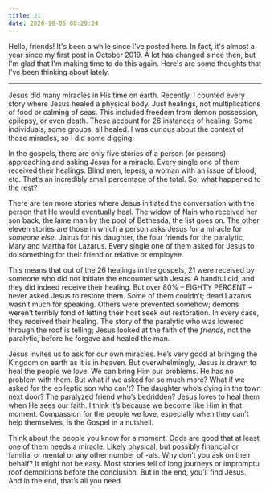 ```yaml
---
title: 21
date: 2020-10-05 00:20:24
---
```


Hello, friends! It's been a while since I've posted here. In fact, it's almost a year since my first post in October 2019. A lot has changed since then, but I'm glad that I'm making time to do this again. Here's are some thoughts that I've been thinking about lately.

---

Jesus did many miracles in His time on earth. Recently, I counted every story where Jesus healed a physical body. Just healings, not multiplications of food or calming of seas. This included freedom from demon possession, epilepsy, or even death. These account for 26 instances of healing. Some individuals, some groups, all healed. I was curious about the context of those miracles, so I did some digging.

In the gospels, there are only five stories of a person (or persons) approaching and asking Jesus for a miracle. Every single one of them received their healings. Blind men, lepers, a woman with an issue of blood, etc. That’s an incredibly small percentage of the total. So, what happened to the rest?

There are ten more stories where Jesus initiated the conversation with the person that He would eventually heal. The widow of Nain who received her son back, the lame man by the pool of Bethesda, the list goes on. The other eleven stories are those in which a person asks Jesus for a miracle for *someone else*. Jairus for his daughter, the four friends for the paralytic, Mary and Martha for Lazarus. Every single one of them asked for Jesus to do something for their friend or relative or employee.

This means that out of the 26 healings in the gospels, 21 were received by someone who did not initiate the encounter with Jesus. A handful did, and they did indeed receive their healing. But over 80% – EIGHTY PERCENT – never asked Jesus to restore them. Some of them couldn’t; dead Lazarus wasn’t much for speaking. Others were prevented somehow; demons weren’t terribly fond of letting their host seek out restoration. In every case, they received their healing. The story of the paralytic who was lowered through the roof is telling; Jesus looked at the faith of the *friends*, not the paralytic, before he forgave and healed the man.

Jesus invites us to ask for our own miracles. He’s very good at bringing the Kingdom on earth as it is in heaven. But overwhelmingly, Jesus is drawn to heal the people we love. We can bring Him our problems. He has no problem with them. But what if we asked for so much more? What if we asked for the epileptic son who can’t? The daughter who’s dying in the town next door? The paralyzed friend who’s bedridden? Jesus loves to heal them when He sees our faith. I think it’s because we become like Him in that moment. Compassion for the people we love, especially when they can’t help themselves, is the Gospel in a nutshell. 

Think about the people you know for a moment. Odds are good that at least one of them needs a miracle. Likely physical, but possibly financial or familial or mental or any other number of -als. Why don’t you ask on their behalf? It might not be easy. Most stories tell of long journeys or impromptu roof demolitions before the conclusion. But in the end, you’ll find Jesus. And in the end, that’s all you need.
